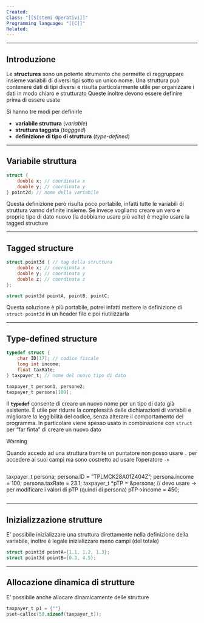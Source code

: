 ```yaml
---
Created: 
Class: "[[Sistemi Operativi]]"
Programming language: "[[C]]"
Related:
---
```

---
## Introduzione
Le **structures** sono un potente strumento che permette di raggruppare insieme variabili di diversi tipi sotto un unico nome. Una struttura può contenere dati di tipi diversi e risulta particolarmente utile per organizzare i dati in modo chiaro e strutturato
Queste inoltre devono essere definire prima di essere usate

Si hanno tre modi per definirle
- **variabile struttura** (*variable*)
- **struttura taggata** (*taggged*)
- **definizione di tipo di struttura** (*type-defined*)

---
## Variabile struttura

```c
struct {
	double x; // coordinata x
	double y; // coordinata y
} point2d; // nome della variabile
```

Questa definizione però risulta poco portabile, infatti tutte le variabili di struttura vanno definite insieme. Se invece vogliamo creare un vero e proprio tipo di dato nuovo (la dobbiamo usare più volte) è meglio usare la tagged structure

---
## Tagged structure

```c
struct point3d { // tag della struttura
	double x; // coordinata x
	double y; // coordinata y
	double z; // coordinata z
};

struct point3d pointA, pointB, pointC;
```

Questa soluzione è più portabile, potrei infatti mettere la definizione di `struct point3d` in un header file e poi riutilizzarla

---
## Type-defined structure

```c
typedef struct {
	char ID[17]; // codice fiscale
	long int income;
	float taxRate;
} taxpayer_t; // nome del nuovo tipo di dato

taxpayer_t person1, persone2;
taxpayer_t persons[100];
```

Il **`typedef`** consente di creare un nuovo nome per un tipo di dato già esistente. È utile per ridurre la complessità delle dichiarazioni di variabili e migliorare la leggibilità del codice, senza alterare il comportamento del programma.
In particolare viene spesso usato in combinazione con `struct` per “far finta” di creare un nuovo dato

>[!warning]
>Quando accedo ad una struttura tramite un puntatore non posso usare `.` per accedere ai suoi campi ma sono costretto ad usare l’operatore `->`
>```c
taxpayer_t persona;
persona.ID = “TPLMCK28A01Z404Z”;
persona.income = 100;
persona.taxRate = 23.1;
taxpayer_t *pTP = &persona;
// devo usare -> per modificare i valori di pTP (quindi di persona)
pTP->income = 450;
>```

---
## Inizializzazione strutture
E’ possibile inizializzare una struttura direttamente nella definizione della variabile, inoltre è legale inizializzare meno campi (del totale)

```c
struct point3d pointA={1.1, 1.2, 1.3};
struct point3d pointB={0.3, 4.5};
```

---
## Allocazione dinamica di strutture
E’ possibile anche allocare dinamicamente delle strutture

```c
taxpayer_t p1 = {""}
pset=calloc(50,sizeof(taxpayer_t));
```